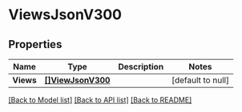 # ViewsJsonV300

## Properties
Name | Type | Description | Notes
------------ | ------------- | ------------- | -------------
**Views** | [**[]ViewJsonV300**](ViewJsonV300.md) |  | [default to null]

[[Back to Model list]](../README.md#documentation-for-models) [[Back to API list]](../README.md#documentation-for-api-endpoints) [[Back to README]](../README.md)


